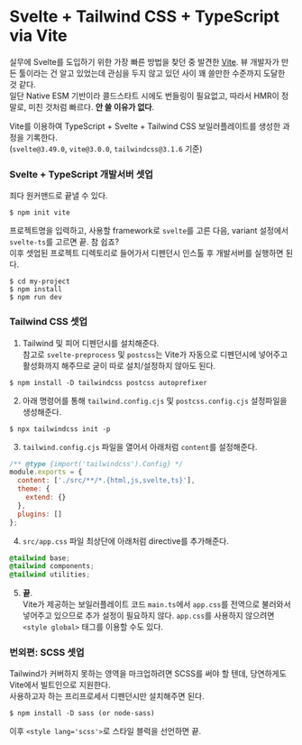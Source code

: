 # Svelte + Tailwind CSS + TypeScript via Vite

실무에 Svelte를 도입하기 위한 가장 빠른 방법을 찾던 중 발견한 [Vite].
뷰 개발자가 만든 툴이라는 건 알고 있었는데 관심을 두지 않고 있던 사이 꽤 쓸만한 수준까지 도달한 것 같다.  
일단 Native ESM 기반이라 콜드스타트 시에도 번들링이 필요없고, 따라서 HMR이 정말로, 미친 것처럼 빠르다. **안 쓸 이유가 없다**.  

Vite를 이용하여 TypeScript + Svelte + Tailwind CSS 보일러플레이트를 생성한 과정을 기록한다.  
(`svelte@3.49.0`, `vite@3.0.0`, `tailwindcss@3.1.6` 기준)

### Svelte + TypeScript 개발서버 셋업

죄다 원커맨드로 끝낼 수 있다.

```
$ npm init vite
```

프로젝트명을 입력하고, 사용할 framework로 `svelte`를 고른 다음, variant 설정에서 `svelte-ts`를 고르면 끝. 참 쉽죠?  
이후 셋업된 프로젝트 디렉토리로 들어가서 디펜던시 인스톨 후 개발서버를 실행하면 된다.

```
$ cd my-project
$ npm install
$ npm run dev
```

### Tailwind CSS 셋업

1. Tailwind 및 피어 디펜던시를 설치해준다.  
참고로 `svelte-preprocess` 및 `postcss`는 Vite가 자동으로 디펜던시에 넣어주고 활성화까지 해주므로 굳이 따로 설치/설정하지 않아도 된다.

```
$ npm install -D tailwindcss postcss autoprefixer
```

2. 아래 명령어를 통해 `tailwind.config.cjs` 및 `postcss.config.cjs` 설정파일을 생성해준다.

```
$ npx tailwindcss init -p
```

3. `tailwind.config.cjs` 파일을 열어서 아래처럼 `content`를 설정해준다.

```javascript
/** @type {import('tailwindcss').Config} */
module.exports = {
  content: ['./src/**/*.{html,js,svelte,ts}'],
  theme: {
    extend: {}
  },
  plugins: []
};
```

4. `src/app.css` 파일 최상단에 아래처럼 directive를 추가해준다.
```css
@tailwind base;
@tailwind components;
@tailwind utilities;
```

5. **끝**.  
Vite가 제공하는 보일러플레이트 코드 `main.ts`에서 `app.css`를 전역으로 불러와서 넣어주고 있으므로 추가 설정이 필요하지 않다. `app.css`를 사용하지 않으려면 `<style global>` 태그를 이용할 수도 있다.


### 번외편: SCSS 셋업

Tailwind가 커버하지 못하는 영역을 마크업하려면 SCSS를 써야 할 텐데, 당연하게도 Vite에서 빌트인으로 지원한다.  
사용하고자 하는 프리프로세서 디펜던시만 설치해주면 된다.

```
$ npm install -D sass (or node-sass)
```

이후 `<style lang='scss'>`로 스타일 블럭을 선언하면 끝.


[Vite]:https://vitejs.dev/
